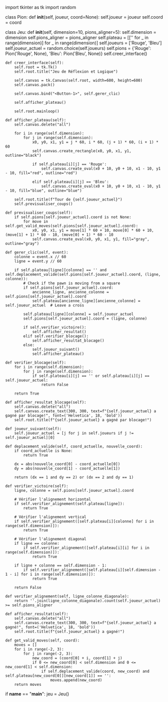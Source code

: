 import tkinter as tk
import random

class Pion:
    def __init__(self, joueur, coord=None):
        self.joueur = joueur
        self.coord = coord

class Jeu:
    def __init__(self, dimension=10, pions_aligner=5):
        self.dimension = dimension
        self.pions_aligner = pions_aligner
        self.plateau = [['' for _ in range(dimension)] for _ in range(dimension)]
        self.joueurs = ['Rouge', 'Bleu']
        self.joueur_actuel = random.choice(self.joueurs)
        self.pions = {'Rouge': Pion('Rouge', None), 'Bleu': Pion('Bleu', None)}
        self.creer_interface()

    def creer_interface(self):
        self.root = tk.Tk()
        self.root.title("Jeu de Réflexion et Logique")

        self.canvas = tk.Canvas(self.root, width=600, height=600)
        self.canvas.pack()

        self.canvas.bind("<Button-1>", self.gerer_clic)

        self.afficher_plateau()

        self.root.mainloop()

    def afficher_plateau(self):
        self.canvas.delete("all")

        for i in range(self.dimension):
            for j in range(self.dimension):
                x0, y0, x1, y1 = j * 60, i * 60, (j + 1) * 60, (i + 1) * 60
                self.canvas.create_rectangle(x0, y0, x1, y1, outline="black")

                if self.plateau[i][j] == 'Rouge':
                    self.canvas.create_oval(x0 + 10, y0 + 10, x1 - 10, y1 - 10, fill="red", outline="red")

                elif self.plateau[i][j] == 'Bleu':
                    self.canvas.create_oval(x0 + 10, y0 + 10, x1 - 10, y1 - 10, fill="blue", outline="blue")

        self.root.title(f"Tour de {self.joueur_actuel}")
        self.previsualiser_coups()

    def previsualiser_coups(self):
        if self.pions[self.joueur_actuel].coord is not None:
            for move in self.get_valid_moves(self.pions[self.joueur_actuel].coord):
                x0, y0, x1, y1 = move[1] * 60 + 10, move[0] * 60 + 10, (move[1] + 1) * 60 - 10, (move[0] + 1) * 60 - 10
                self.canvas.create_oval(x0, y0, x1, y1, fill="gray", outline="gray")

    def gerer_clic(self, event):
        colonne = event.x // 60
        ligne = event.y // 60

        if self.plateau[ligne][colonne] == '' and self.deplacement_valide(self.pions[self.joueur_actuel].coord, (ligne, colonne)):
            # Check if the pawn is moving from a square
            if self.pions[self.joueur_actuel].coord:
                ancienne_ligne, ancienne_colonne = self.pions[self.joueur_actuel].coord
                self.plateau[ancienne_ligne][ancienne_colonne] = self.joueur_actuel  # Leave a cross

            self.plateau[ligne][colonne] = self.joueur_actuel
            self.pions[self.joueur_actuel].coord = (ligne, colonne)

            if self.verifier_victoire():
                self.afficher_resultat()
            elif self.verifier_blocage():
                self.afficher_resultat_blocage()
            else:
                self.joueur_suivant()
                self.afficher_plateau()

    def verifier_blocage(self):
        for i in range(self.dimension):
            for j in range(self.dimension):
                if self.plateau[i][j] == '' or self.plateau[i][j] == self.joueur_actuel:
                    return False

        return True

    def afficher_resultat_blocage(self):
        self.canvas.delete("all")
        self.canvas.create_text(300, 300, text=f"{self.joueur_actuel} a gagné par blocage!", font=('Helvetica', 18, 'bold'))
        self.root.title(f"{self.joueur_actuel} a gagné par blocage!")

    def joueur_suivant(self):
        self.joueur_actuel = [j for j in self.joueurs if j != self.joueur_actuel][0]

    def deplacement_valide(self, coord_actuelle, nouvelle_coord):
        if coord_actuelle is None:
            return True

        dx = abs(nouvelle_coord[0] - coord_actuelle[0])
        dy = abs(nouvelle_coord[1] - coord_actuelle[1])

        return (dx == 1 and dy == 2) or (dx == 2 and dy == 1)

    def verifier_victoire(self):
        ligne, colonne = self.pions[self.joueur_actuel].coord

        # Vérifier l'alignement horizontal
        if self.verifier_alignement(self.plateau[ligne]):
            return True

        # Vérifier l'alignement vertical
        if self.verifier_alignement([self.plateau[i][colonne] for i in range(self.dimension)]):
            return True

        # Vérifier l'alignement diagonal
        if ligne == colonne:
            if self.verifier_alignement([self.plateau[i][i] for i in range(self.dimension)]):
                return True

        if ligne + colonne == self.dimension - 1:
            if self.verifier_alignement([self.plateau[i][self.dimension - 1 - i] for i in range(self.dimension)]):
                return True

        return False

    def verifier_alignement(self, ligne_colonne_diagonale):
        return ''.join(ligne_colonne_diagonale).count(self.joueur_actuel) >= self.pions_aligner

    def afficher_resultat(self):
        self.canvas.delete("all")
        self.canvas.create_text(300, 300, text=f"{self.joueur_actuel} a gagné!", font=('Helvetica', 18, 'bold'))
        self.root.title(f"{self.joueur_actuel} a gagné!")

    def get_valid_moves(self, coord):
        moves = []
        for i in range(-2, 3):
            for j in range(-2, 3):
                new_coord = (coord[0] + i, coord[1] + j)
                if 0 <= new_coord[0] < self.dimension and 0 <= new_coord[1] < self.dimension:
                    if self.deplacement_valide(coord, new_coord) and self.plateau[new_coord[0]][new_coord[1]] == '':
                        moves.append(new_coord)
        return moves

if __name__ == "__main__":
    jeu = Jeu()

